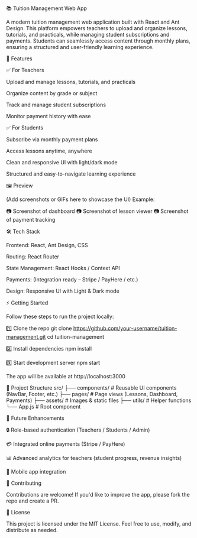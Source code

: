 📚 Tuition Management Web App

A modern tuition management web application built with React and Ant Design.
This platform empowers teachers to upload and organize lessons, tutorials, and practicals, while managing student subscriptions and payments.
Students can seamlessly access content through monthly plans, ensuring a structured and user-friendly learning experience.

🚀 Features

✅ For Teachers

Upload and manage lessons, tutorials, and practicals

Organize content by grade or subject

Track and manage student subscriptions

Monitor payment history with ease

✅ For Students

Subscribe via monthly payment plans

Access lessons anytime, anywhere

Clean and responsive UI with light/dark mode

Structured and easy-to-navigate learning experience

🖼️ Preview

(Add screenshots or GIFs here to showcase the UI)
Example:

📷 Screenshot of dashboard
📷 Screenshot of lesson viewer
📷 Screenshot of payment tracking

🛠️ Tech Stack

Frontend: React, Ant Design, CSS

Routing: React Router

State Management: React Hooks / Context API

Payments: (Integration ready – Stripe / PayHere / etc.)

Design: Responsive UI with Light & Dark mode

⚡ Getting Started

Follow these steps to run the project locally:

1️⃣ Clone the repo
git clone https://github.com/your-username/tuition-management.git
cd tuition-management

2️⃣ Install dependencies
npm install

3️⃣ Start development server
npm start


The app will be available at http://localhost:3000

📂 Project Structure
src/
 ├── components/      # Reusable UI components (NavBar, Footer, etc.)
 ├── pages/           # Page views (Lessons, Dashboard, Payments)
 ├── assets/          # Images & static files
 ├── utils/           # Helper functions
 └── App.js           # Root component

🌟 Future Enhancements

🔒 Role-based authentication (Teachers / Students / Admin)

💳 Integrated online payments (Stripe / PayHere)

📊 Advanced analytics for teachers (student progress, revenue insights)

📱 Mobile app integration

🤝 Contributing

Contributions are welcome!
If you'd like to improve the app, please fork the repo and create a PR.

📜 License

This project is licensed under the MIT License.
Feel free to use, modify, and distribute as needed.

